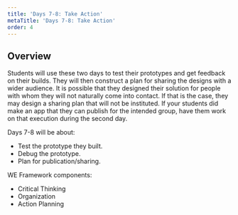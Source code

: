 ```yaml
---
title: 'Days 7-8: Take Action'
metaTitle: 'Days 7-8: Take Action'
order: 4
---
```


## Overview

Students will use these two days to test their prototypes and get feedback on their builds. They will then construct a plan for sharing the designs with a wider audience. It is possible that they designed their solution for people with whom they will not naturally come into contact. If that is the case, they may design a sharing plan that will not be instituted. If your students did make an app that they can publish for the intended group, have them work on that execution during the second day.

Days 7-8 will be about:

* Test the prototype they built.
* Debug the prototype.
* Plan for publication/sharing.

WE Framework components:

* Critical Thinking
* Organization
* Action Planning